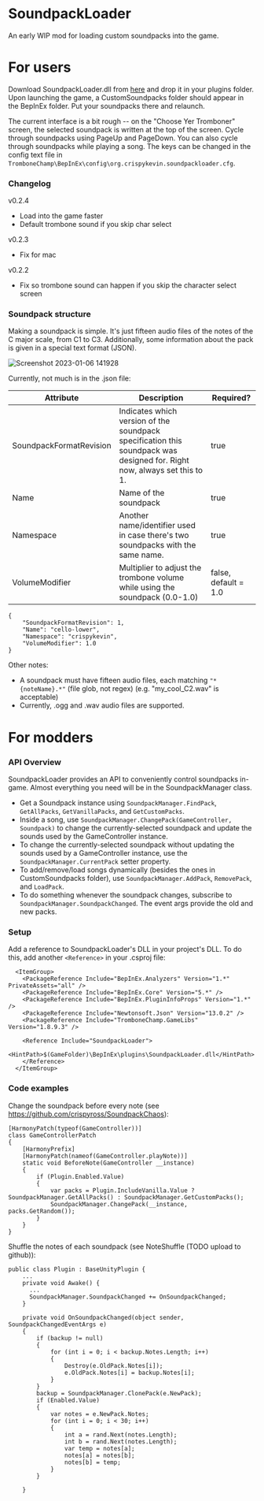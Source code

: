 # SoundpackLoader

An early WIP mod for loading custom soundpacks into the game.

# For users
Download SoundpackLoader.dll from [here](https://github.com/emmett-shark/SoundpackLoader/releases/latest) and drop it in your plugins folder.
Upon launching the game, a CustomSoundpacks folder should appear in the BepInEx folder. Put your soundpacks there and relaunch.

The current interface is a bit rough -- on the "Choose Yer Tromboner" screen, the selected soundpack is written at the top of the screen. Cycle through soundpacks using PageUp and PageDown. You can also cycle through soundpacks while playing a song. The keys can be changed in the config text file in `TromboneChamp\BepInEx\config\org.crispykevin.soundpackloader.cfg`.

### Changelog
v0.2.4
- Load into the game faster
- Default trombone sound if you skip char select

v0.2.3
- Fix for mac

v0.2.2
- Fix so trombone sound can happen if you skip the character select screen

### Soundpack structure
Making a soundpack is simple. It's just fifteen audio files of the notes of the C major scale, from C1 to C3. Additionally, some information about the pack is given in a special text format (JSON).

![Screenshot 2023-01-06 141928](https://user-images.githubusercontent.com/77177424/211094213-84b04b01-8e01-4ba5-b91f-d371ab09d66b.png)

Currently, not much is in the .json file:


| Attribute     | Description   | Required?  |
| ------------- | ------------- | ---------- |
| SoundpackFormatRevision  | Indicates which version of the soundpack specification this soundpack was designed for. Right now, always set this to 1.  | true |
| Name | Name of the soundpack  | true |
| Namespace | Another name/identifier used in case there's two soundpacks with the same name. | true |
| VolumeModifier | Multiplier to adjust the trombone volume while using the soundpack (0.0-1.0) | false, default = 1.0 |

```
{
    "SoundpackFormatRevision": 1,
    "Name": "cello-lower",
    "Namespace": "crispykevin",
    "VolumeModifier": 1.0
}
```

Other notes:
- A soundpack must have fifteen audio files, each matching `"*{noteName}.*"` (file glob, not regex) (e.g. "my_cool_C2.wav" is acceptable)
- Currently, .ogg and .wav audio files are supported.

# For modders

### API Overview
SoundpackLoader provides an API to conveniently control soundpacks in-game. Almost everything you need will be in the SoundpackManager class.

- Get a Soundpack instance using `SoundpackManager.FindPack`, `GetAllPacks`, `GetVanillaPacks`, and `GetCustomPacks`.
- Inside a song, use `SoundpackManager.ChangePack(GameController, Soundpack)` to change the currently-selected soundpack and update the sounds used by the GameController instance.
- To change the currently-selected soundpack without updating the sounds used by a GameController instance, use the `SoundpackManager.CurrentPack` setter property.
- To add/remove/load songs dynamically (besides the ones in CustomSoundpacks folder), use `SoundpackManager.AddPack`, `RemovePack`, and `LoadPack`.
- To do something whenever the soundpack changes, subscribe to `SoundpackManager.SoundpackChanged`. The event args provide the old and new packs.

### Setup
Add a reference to SoundpackLoader's DLL in your project's DLL. To do this, add another `<Reference>` in your .csproj file:
```
  <ItemGroup>
    <PackageReference Include="BepInEx.Analyzers" Version="1.*" PrivateAssets="all" />
    <PackageReference Include="BepInEx.Core" Version="5.*" />
    <PackageReference Include="BepInEx.PluginInfoProps" Version="1.*" />
    <PackageReference Include="Newtonsoft.Json" Version="13.0.2" />
    <PackageReference Include="TromboneChamp.GameLibs" Version="1.8.9.3" />

    <Reference Include="SoundpackLoader">
      <HintPath>$(GameFolder)\BepInEx\plugins\SoundpackLoader.dll</HintPath>
    </Reference>
  </ItemGroup>
  ```
  
### Code examples
Change the soundpack before every note (see https://github.com/crispyross/SoundpackChaos):

```
[HarmonyPatch(typeof(GameController))]
class GameControllerPatch
{
    [HarmonyPrefix]
    [HarmonyPatch(nameof(GameController.playNote))]
    static void BeforeNote(GameController __instance)
    {
        if (Plugin.Enabled.Value)
        {
            var packs = Plugin.IncludeVanilla.Value ? SoundpackManager.GetAllPacks() : SoundpackManager.GetCustomPacks();
            SoundpackManager.ChangePack(__instance, packs.GetRandom());
        }
    }
}
```

Shuffle the notes of each soundpack (see NoteShuffle (TODO upload to github)):

```
public class Plugin : BaseUnityPlugin {
    ...
    private void Awake() {
      ...
      SoundpackManager.SoundpackChanged += OnSoundpackChanged;
    }
    
    private void OnSoundpackChanged(object sender, SoundpackChangedEventArgs e)
    {
        if (backup != null)
        {
            for (int i = 0; i < backup.Notes.Length; i++)
            {
                Destroy(e.OldPack.Notes[i]);
                e.OldPack.Notes[i] = backup.Notes[i];
            }
        }
        backup = SoundpackManager.ClonePack(e.NewPack);
        if (Enabled.Value)
        {
            var notes = e.NewPack.Notes;
            for (int i = 0; i < 30; i++)
            {
                int a = rand.Next(notes.Length);
                int b = rand.Next(notes.Length);
                var temp = notes[a];
                notes[a] = notes[b];
                notes[b] = temp;
            }
        }

    }
